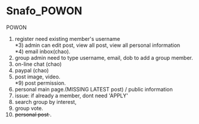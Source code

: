 # Snafo_POWON
POWON

1) register need existing member's username </br>
*3) admin can edit post, view all post, view all personal information </br>
*4) email inbox(chao).  </br>
5) group admin need to type username, email, dob to add a group member.  </br>
6) on-line chat (chao) </br>
7) paypal	(chao) </br>
8) post image, video.  </br>
*9) post permission.  </br>
10) personal main page.(MISSING LATEST post) / public information  </br>
11) issue: if already a member, dont need 'APPLY' </br>
12) search group by interest,  </br>
13) group vote.  </br>
14) <strike>personal post </strike>. </br>
